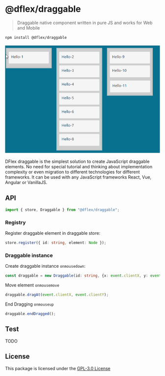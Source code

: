 # @dflex/draggable

> Draggable native component written in pure JS and works for Web and Mobile

```bash
npm install @dflex/draggable
```

<p align="center"><img src=./img/draggable.gif></p>

DFlex draggable is the simplest solution to create JavaScript draggable
elements. No need for special tutorial and thinking about implementation
complexity or even migration to different technologies for different frameworks.
It can be used with any JavaScript frameworks React, Vue, Angular or VanillaJS.

## API

```js
import { store, Draggable } from "@dflex/draggable";
```

### Registry

Register draggable element in draggable store:

```ts
store.register({ id: string, element: Node });
```

### Draggable instance

Create draggable instance `onmousedown`:

```ts
const draggable = new Draggable(id: string, {x: event.clientX, y: event.clientY});
```

Move element `onmousemove`

```ts
draggable.dragAt(event.clientX, event.clientY);
```

End Dragging `onmouseup`

```ts
draggable.endDragged();
```

## Test

TODO

## License

This package is licensed under the [GPL-3.0 License](https://github.com/jalal246/dflex/tree/master/packages/draggable/LICENSE)

